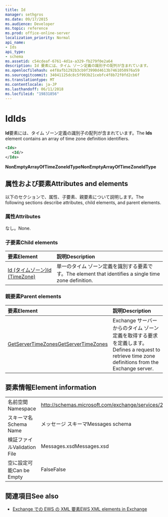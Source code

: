 ```yaml
---
title: Id
manager: sethgros
ms.date: 09/17/2015
ms.audience: Developer
ms.topic: reference
ms.prod: office-online-server
localization_priority: Normal
api_name:
- Ids
api_type:
- schema
ms.assetid: c54cdeaf-6761-4d1a-a329-fb279f0e2a64
description: Id 要素には、タイム ゾーン定義の識別子の配列が含まれています。
ms.openlocfilehash: e4f8afb1292b3cb9f3990d4613b7461050976a59
ms.sourcegitcommit: 34041125dc8c5f993b21cebfc4f8b72f0fd2cb6f
ms.translationtype: MT
ms.contentlocale: ja-JP
ms.lasthandoff: 06/11/2018
ms.locfileid: "19831856"
---
```

# <a name="ids"></a><span data-ttu-id="fadd8-103">Id</span><span class="sxs-lookup"><span data-stu-id="fadd8-103">Ids</span></span>

<span data-ttu-id="fadd8-104">**Id**要素には、タイム ゾーン定義の識別子の配列が含まれています。</span><span class="sxs-lookup"><span data-stu-id="fadd8-104">The **Ids** element contains an array of time zone definition identifiers.</span></span> 
  
```XML
<Ids>
   <Id/>
</Ids>
```

 <span data-ttu-id="fadd8-105">**NonEmptyArrayOfTimeZoneIdType**</span><span class="sxs-lookup"><span data-stu-id="fadd8-105">**NonEmptyArrayOfTimeZoneIdType**</span></span>
## <a name="attributes-and-elements"></a><span data-ttu-id="fadd8-106">属性および要素</span><span class="sxs-lookup"><span data-stu-id="fadd8-106">Attributes and elements</span></span>

<span data-ttu-id="fadd8-107">以下のセクションで、属性、子要素、親要素について説明します。</span><span class="sxs-lookup"><span data-stu-id="fadd8-107">The following sections describe attributes, child elements, and parent elements.</span></span>
  
### <a name="attributes"></a><span data-ttu-id="fadd8-108">属性</span><span class="sxs-lookup"><span data-stu-id="fadd8-108">Attributes</span></span>

<span data-ttu-id="fadd8-109">なし。</span><span class="sxs-lookup"><span data-stu-id="fadd8-109">None.</span></span>
  
### <a name="child-elements"></a><span data-ttu-id="fadd8-110">子要素</span><span class="sxs-lookup"><span data-stu-id="fadd8-110">Child elements</span></span>

|<span data-ttu-id="fadd8-111">**要素**</span><span class="sxs-lookup"><span data-stu-id="fadd8-111">**Element**</span></span>|<span data-ttu-id="fadd8-112">**説明**</span><span class="sxs-lookup"><span data-stu-id="fadd8-112">**Description**</span></span>|
|:-----|:-----|
|[<span data-ttu-id="fadd8-113">Id (タイムゾーン)</span><span class="sxs-lookup"><span data-stu-id="fadd8-113">Id (TimeZone)</span></span>](id-timezone.md) <br/> |<span data-ttu-id="fadd8-114">単一のタイム ゾーン定義を識別する要素です。</span><span class="sxs-lookup"><span data-stu-id="fadd8-114">The element that identifies a single time zone definition.</span></span>  <br/> |
   
### <a name="parent-elements"></a><span data-ttu-id="fadd8-115">親要素</span><span class="sxs-lookup"><span data-stu-id="fadd8-115">Parent elements</span></span>

|<span data-ttu-id="fadd8-116">**要素**</span><span class="sxs-lookup"><span data-stu-id="fadd8-116">**Element**</span></span>|<span data-ttu-id="fadd8-117">**説明**</span><span class="sxs-lookup"><span data-stu-id="fadd8-117">**Description**</span></span>|
|:-----|:-----|
|[<span data-ttu-id="fadd8-118">GetServerTimeZones</span><span class="sxs-lookup"><span data-stu-id="fadd8-118">GetServerTimeZones</span></span>](getservertimezones.md) <br/> |<span data-ttu-id="fadd8-119">Exchange サーバーからのタイム ゾーン定義を取得する要求を定義します。</span><span class="sxs-lookup"><span data-stu-id="fadd8-119">Defines a request to retrieve time zone definitions from the Exchange server.</span></span>  <br/> |
   
## <a name="element-information"></a><span data-ttu-id="fadd8-120">要素情報</span><span class="sxs-lookup"><span data-stu-id="fadd8-120">Element information</span></span>

|||
|:-----|:-----|
|<span data-ttu-id="fadd8-121">名前空間</span><span class="sxs-lookup"><span data-stu-id="fadd8-121">Namespace</span></span>  <br/> |http://schemas.microsoft.com/exchange/services/2006/messages  <br/> |
|<span data-ttu-id="fadd8-122">スキーマ名</span><span class="sxs-lookup"><span data-stu-id="fadd8-122">Schema Name</span></span>  <br/> |<span data-ttu-id="fadd8-123">メッセージ スキーマ</span><span class="sxs-lookup"><span data-stu-id="fadd8-123">Messages schema</span></span>  <br/> |
|<span data-ttu-id="fadd8-124">検証ファイル</span><span class="sxs-lookup"><span data-stu-id="fadd8-124">Validation File</span></span>  <br/> |<span data-ttu-id="fadd8-125">Messages.xsd</span><span class="sxs-lookup"><span data-stu-id="fadd8-125">Messages.xsd</span></span>  <br/> |
|<span data-ttu-id="fadd8-126">空に設定可能</span><span class="sxs-lookup"><span data-stu-id="fadd8-126">Can be Empty</span></span>  <br/> |<span data-ttu-id="fadd8-127">False</span><span class="sxs-lookup"><span data-stu-id="fadd8-127">False</span></span>  <br/> |
   
## <a name="see-also"></a><span data-ttu-id="fadd8-128">関連項目</span><span class="sxs-lookup"><span data-stu-id="fadd8-128">See also</span></span>



- [<span data-ttu-id="fadd8-129">Exchange での EWS の XML 要素</span><span class="sxs-lookup"><span data-stu-id="fadd8-129">EWS XML elements in Exchange</span></span>](ews-xml-elements-in-exchange.md)

